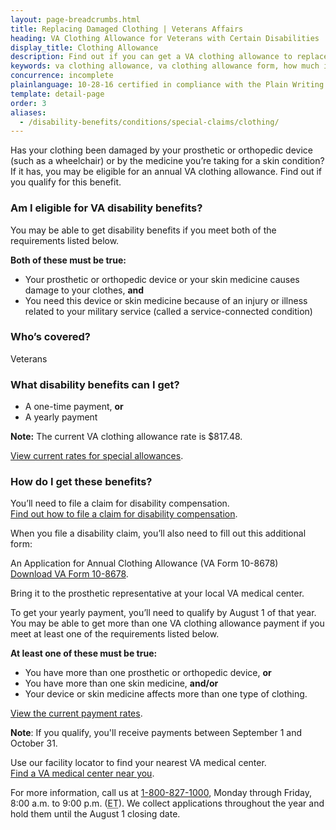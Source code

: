 ```yaml
---
layout: page-breadcrumbs.html
title: Replacing Damaged Clothing | Veterans Affairs
heading: VA Clothing Allowance for Veterans with Certain Disabilities
display_title: Clothing Allowance
description: Find out if you can get a VA clothing allowance to replace clothing damaged by your prosthetic or orthopedic device or by certain medicines. To get a yearly payment, you'll need to qualify by August 1 of each year. Learn more about rates and how to file a claim.
keywords: va clothing allowance, va clothing allowance form, how much is va clothing allowance, va disability clothing allowance, clothing allowance for disabled veterans
concurrence: incomplete
plainlanguage: 10-28-16 certified in compliance with the Plain Writing Act
template: detail-page
order: 3
aliases:
  - /disability-benefits/conditions/special-claims/clothing/
---
```



<div class="va-introtext">

Has your clothing been damaged by your prosthetic or orthopedic device (such as a wheelchair) or by the medicine you’re taking for a skin condition? If it has, you may be eligible for an annual VA clothing allowance. Find out if you qualify for this benefit. 

</div>

<div class="feature" markdown="1">

### Am I eligible for VA disability benefits?

You may be able to get disability benefits if you meet both of the requirements listed below.

**Both of these must be true:**

  - Your prosthetic or orthopedic device or your skin medicine causes damage to your clothes, **and**
  - You need this device or skin medicine because of an injury or illness related to your military service (called a service-connected condition)



### Who’s covered?

Veterans
</div>

### What disability benefits can I get?

- A one-time payment, **or**
- A yearly payment <br>

**Note:** The current VA clothing allowance rate is $817.48. <br>

[View current rates for special allowances](https://www.benefits.va.gov/COMPENSATION/special_Benefit_Allowances_2018.asp).

### How do I get these benefits?

You’ll need to file a claim for disability compensation.<br>
[Find out how to file a claim for disability compensation](/disability/how-to-file-claim/).

When you file a disability claim, you’ll also need to fill out this additional form:

An Application for Annual Clothing Allowance (VA Form 10-8678)<br>
[Download VA Form 10-8678](https://www.va.gov/vaforms/medical/pdf/10-8678-fill.pdf).

Bring it to the prosthetic representative at your local VA medical center. 

To get your yearly payment, you’ll need to qualify by August 1 of that year. You may be able to get more than one VA clothing allowance payment if you meet at least one of the requirements listed below.

**At least one of these must be true:**
- You have more than one prosthetic or orthopedic device, **or**
- You have more than one skin medicine, **and/or**
- Your device or skin medicine affects more than one type of clothing.

[View the current payment rates](https://www.benefits.va.gov/COMPENSATION/special_Benefit_Allowances_2018.asp).

**Note**: If you qualify, you'll receive payments between September 1 and October 31.



Use our facility locator to find your nearest VA medical center. <br>
[Find a VA medical center near you](/find-locations/).

For more information, call us at <a href="tel:+1-800-827-1000">1-800-827-1000</a>, Monday through Friday, 8:00 a.m. to 9:00 p.m. (<abbr title="eastern time">ET</abbr>). We collect applications throughout the year and hold them until the August 1 closing date.

